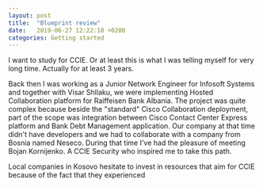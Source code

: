 ```yaml
---
layout: post
title:  "Blueprint review"
date:   2019-06-27 12:22:18 +0200
categories: Getting started
---
```

I want to study for CCIE. Or at least this is what I was telling myself for very long time. Actually for at least 3 years. 

Back then I was working as a Junior Network Engineer for Infosoft Systems and together with Visar Shllaku, we were implementing Hosted Collaboration platform for Raiffeisen Bank Albania. The project was quite complex because beside the "standard" Cisco Collaboration deployment,  part of the scope was integration between Cisco Contact Center Express platform and Bank Debt Management application. Our company at that time didn't have developers and we had to collaborate with a company from Bosnia named Neseco. During that time I've had the pleasure of meeting Bojan Kornijenko. A CCIE Security who inspired me to take this path.

Local companies in Kosovo hesitate to invest in resources that aim for CCIE because of the fact that they experienced 

